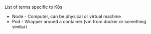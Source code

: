 List of terms specific to K8s

* Node - Computer, can be physical or virtual machine
* Pod - Wrapper around a container (vm from docker or something similar)